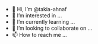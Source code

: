 - 👋 Hi, I’m @takia-ahnaf
- 👀 I’m interested in ...
- 🌱 I’m currently learning ...
- 💞️ I’m looking to collaborate on ...
- 📫 How to reach me ...

<!---
takia-ahnaf/takia-ahnaf is a ✨ special ✨ repository because its `README.md` (this file) appears on your GitHub profile.
You can click the Preview link to take a look at your changes.
--->
